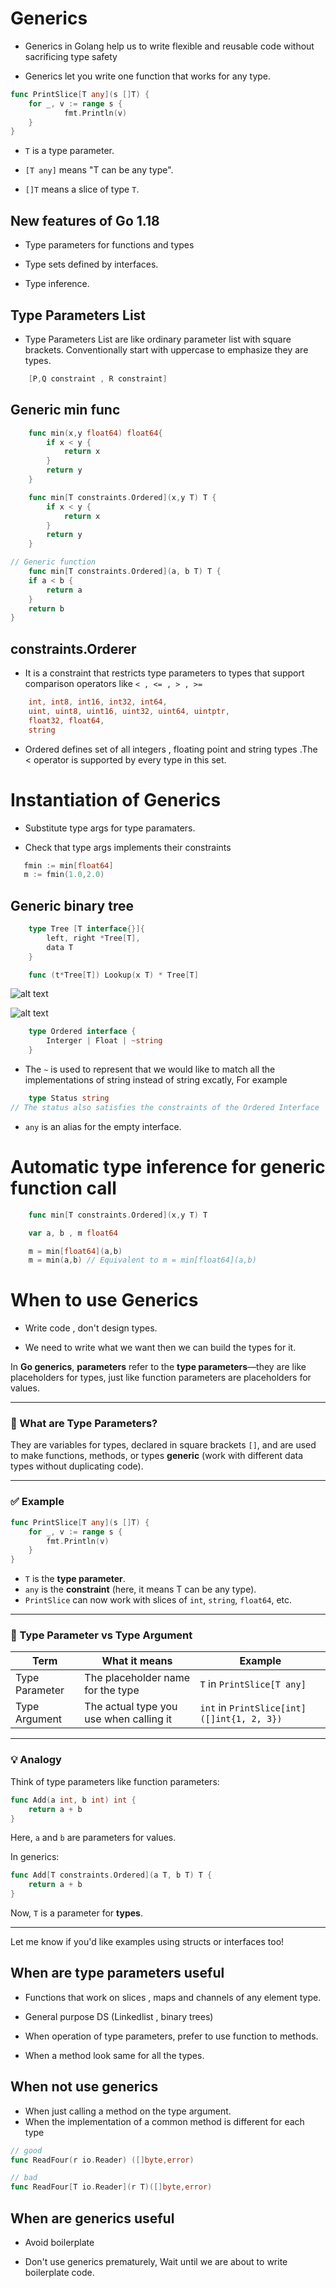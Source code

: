 # Generics

- Generics in Golang help us to write flexible and reusable code without sacrificing type safety

- Generics let you write one function that works for any type.

```go
func PrintSlice[T any](s []T) {
    for _, v := range s {
            fmt.Println(v)
    }
}
```

- ``T`` is a type parameter.

- ``[T any]`` means "T can be any type".

- ``[]T`` means a slice of type ``T``.

## New features of Go 1.18

- Type parameters for functions and types

- Type sets defined by interfaces.

- Type inference.


## Type Parameters List

- Type Parameters List are like ordinary parameter list with square brackets. Conventionally start with uppercase to emphasize they are types.


```go
    [P,Q constraint , R constraint]
```

## Generic min func

```go
    func min(x,y float64) float64{
        if x < y {
            return x
        }
        return y
    }

    func min[T constraints.Ordered](x,y T) T {
        if x < y {
            return x
        }
        return y
    } 

// Generic function
    func min[T constraints.Ordered](a, b T) T {
	if a < b {
		return a
	}
	return b
}
```

## constraints.Orderer

-  It is a constraint that restricts type parameters to types that support comparison operators like ``< , <= , > , >=``


```go
    int, int8, int16, int32, int64,
    uint, uint8, uint16, uint32, uint64, uintptr,
    float32, float64,
    string
```

- Ordered defines set of all integers , floating point and string types .The < operator is supported by every type in this set.

# Instantiation of Generics

- Substitute type args for type paramaters.

- Check that type args implements their constraints


```go
   fmin := min[float64]
   m := fmin(1.0,2.0) 
```

## Generic binary tree

```go
    type Tree [T interface{}]{
        left, right *Tree[T],
        data T
    }

    func (t*Tree[T]) Lookup(x T) * Tree[T]

```

![alt text](https://go.dev/blog/intro-generics/method-sets.png)

![alt text](https://go.dev/blog/intro-generics/type-sets.png)

```go
    type Ordered interface {
        Interger | Float | ~string
    }
```

- The ``~`` is used to represent that we would like to match all the implementations of string instead of string excatly, For example

```go
    type Status string
// The status also satisfies the constraints of the Ordered Interface
```

- ``any`` is an alias for the empty interface.


# Automatic type inference for generic function call

```go
    func min[T constraints.Ordered](x,y T) T

    var a, b , m float64

    m = min[float64](a,b)
    m = min(a,b) // Equivalent to m = min[float64](a,b)
```

# When to use Generics

- Write code , don't design types.

- We need to write what we want then we can build the types for it.


In **Go generics**, **parameters** refer to the **type parameters**—they are like placeholders for types, just like function parameters are placeholders for values.

---

### 🧠 What are Type Parameters?

They are variables for types, declared in square brackets `[]`, and are used to make functions, methods, or types **generic** (work with different data types without duplicating code).

---

### ✅ Example

```go
func PrintSlice[T any](s []T) {
	for _, v := range s {
		fmt.Println(v)
	}
}
```

* `T` is the **type parameter**.
* `any` is the **constraint** (here, it means T can be any type).
* `PrintSlice` can now work with slices of `int`, `string`, `float64`, etc.

---

### 🧱 Type Parameter vs Type Argument

| Term           | What it means                           | Example                                    |
| -------------- | --------------------------------------- | ------------------------------------------ |
| Type Parameter | The placeholder name for the type       | `T` in `PrintSlice[T any]`                 |
| Type Argument  | The actual type you use when calling it | `int` in `PrintSlice[int]([]int{1, 2, 3})` |

---

### 💡 Analogy

Think of type parameters like function parameters:

```go
func Add(a int, b int) int {
    return a + b
}
```

Here, `a` and `b` are parameters for values.

In generics:

```go
func Add[T constraints.Ordered](a T, b T) T {
    return a + b
}
```

Now, `T` is a parameter for **types**.

---

Let me know if you'd like examples using structs or interfaces too!


## When are type parameters useful

- Functions that work on slices , maps and channels of any element type.

- General purpose DS (Linkedlist , binary trees)

- When operation of type parameters,  prefer to use function to methods.

- When a method look same for all the types.

## When not use generics

- When just calling  a method on the type argument.
- When the implementation of a common method is different for each type

```go
// good
func ReadFour(r io.Reader) ([]byte,error)

// bad
func ReadFour[T io.Reader](r T)([]byte,error)

```

## When are generics useful

- Avoid boilerplate

- Don't use generics prematurely, Wait until we are about to write boilerplate code.